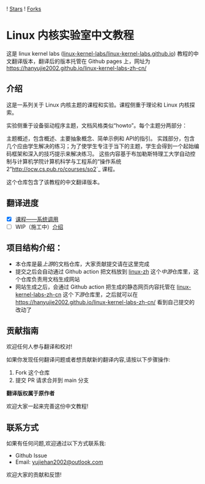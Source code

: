 ! [Stars](https://img.shields.io/github/stars/hanyujie2002/docs-linux-kernel-labs-zh-cn?style=social)
! [Forks](https://img.shields.io/github/forks/hanyujie2002/docs-linux-kernel-labs-zh-cn?style=social)

# Linux 内核实验室中文教程

这是 linux kernel labs ([linux-kernel-labs/linux-kernel-labs.github.io](https://linux-kernel-labs.github.io/refs/heads/master/)) 教程的中文翻译版本，翻译后的版本托管在 Github pages 上，网址为 https://hanyujie2002.github.io/linux-kernel-labs-zh-cn/

## 介绍

这是一系列关于 Linux 内核主题的课程和实验。课程侧重于理论和 Linux 内核探索。

实验侧重于设备驱动程序主题，文档风格类似“howto”。每个主题分两部分：

主题概述，包含概述、主要抽象概念、简单示例和 API的指引。
实践部分，包含几个应由学生解决的练习；为了使学生专注于当下的主题，学生会得到一个起始编码框架和深入的技巧提示来解决练习。
这些内容基于布加勒斯特理工大学自动控制与计算机学院计算机科学与工程系的“操作系统 2”<http://ocw.cs.pub.ro/courses/so2>`_ 课程。

这个仓库包含了该教程的中文翻译版本。

## 翻译进度

- [x] [课程——系统调用](https://hanyujie2002.github.io/linux-kernel-labs-zh-cn/lectures/syscalls.html)
- [ ] WIP（施工中）[介绍](https://linux-kernel-labs.github.io/refs/heads/master/lectures/intro.html)

## 项目结构介绍：

- 本仓库是最*上游*的文档仓库，大家贡献提交请在这里完成
- 提交之后会自动通过 Github action 把文档放到 [linux-zh](https://github.com/hanyujie2002/linux-zh) 这个*中游*仓库里，这个仓库负责用文档生成网站
- 网站生成之后，会通过 Github action 把生成的静态网页内容托管在 [linux-kernel-labs-zh-cn](https://github.com/hanyujie2002/linux-kernel-labs-zh-cn) 这个*下游*仓库里，之后就可以在 https://hanyujie2002.github.io/linux-kernel-labs-zh-cn/ 看到自己提交的改动了

## 贡献指南

欢迎任何人参与翻译和校对!

如果你发现任何翻译问题或者想贡献新的翻译内容,请按以下步骤操作:

1. Fork 这个仓库
3. 提交 PR 请求合并到 main 分支

**翻译版权属于原作者**

欢迎大家一起来完善这份中文教程!

## 联系方式

如果有任何问题,欢迎通过以下方式联系我:

- Github Issue
- Email: yujiehan2002@outlook.com

欢迎大家的贡献和反馈!
